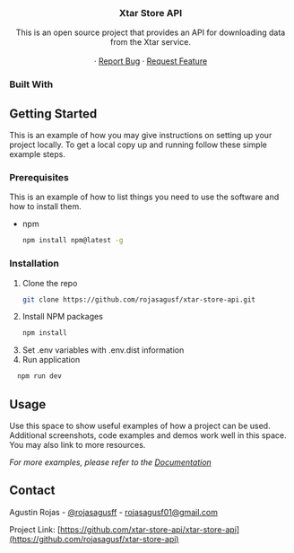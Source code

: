 <!-- PROJECT LOGO -->
<br />
<div align="center">

<h3 align="center">Xtar Store API</h3>

  <p align="center">
    This is an open source project that provides an API for downloading data from the Xtar service.
    <br />
    <br />
    ·
    <a href="https://github.com/rojasagusf/xtar-store-api/issues">Report Bug</a>
    ·
    <a href="https://github.com/rojasagusf/xtar-store-api/issues">Request Feature</a>
  </p>
</div>

### Built With

<!-- GETTING STARTED -->
## Getting Started

This is an example of how you may give instructions on setting up your project locally.
To get a local copy up and running follow these simple example steps.

### Prerequisites

This is an example of how to list things you need to use the software and how to install them.
* npm
  ```sh
  npm install npm@latest -g
  ```

### Installation
1. Clone the repo
   ```sh
   git clone https://github.com/rojasagusf/xtar-store-api.git
   ```
2. Install NPM packages
   ```sh
   npm install
   ```
3. Set .env variables with .env.dist information
4. Run application
  ```sh
    npm run dev
  ```

<!-- USAGE EXAMPLES -->
## Usage

Use this space to show useful examples of how a project can be used. Additional screenshots, code examples and demos work well in this space. You may also link to more resources.

_For more examples, please refer to the [Documentation](https://example.com)_


<!-- CONTACT -->
## Contact

Agustin Rojas - [@rojasagusff](https://twitter.com/rojasagusff) - rojasagusf01@gmail.com

Project Link: [https://github.com/xtar-store-api/xtar-store-api](https://github.com/rojasagusf/xtar-store-api)
